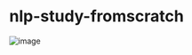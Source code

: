 # nlp-study-fromscratch
![image](https://github.com/uijindaramg/nlp-study-fromscratch/assets/134524937/e4ad976f-f571-4e3d-b9fe-4ed483b93eb0)
